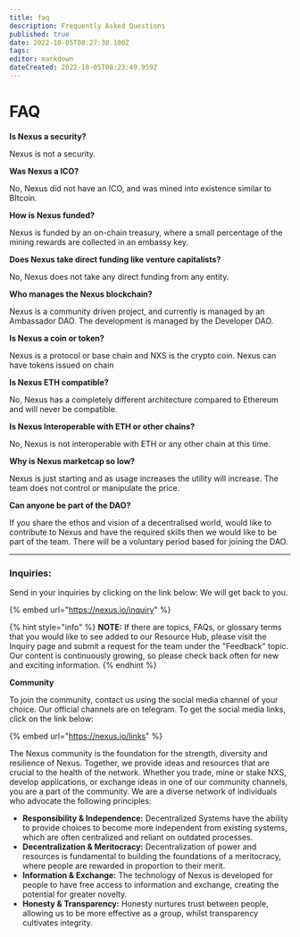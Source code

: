 ```yaml
---
title: faq
description: Frequently Asked Questions
published: true
date: 2022-10-05T08:27:38.100Z
tags: 
editor: markdown
dateCreated: 2022-10-05T08:23:49.959Z
---
```


# FAQ

**Is Nexus a security?**

Nexus is not a security.



**Was Nexus a ICO?**

No, Nexus did not have an ICO, and was mined into existence similar to BItcoin.



**How is Nexus funded?**

Nexus is funded by an on-chain treasury, where a small percentage of the mining rewards are collected in an embassy key.



**Does Nexus take direct funding like venture capitalists?**

No, Nexus does not take any direct funding from any entity.



**Who manages the Nexus blockchain?**

Nexus is a community driven project, and currently is managed by an Ambassador DAO. The development is managed by the Developer DAO.



**Is Nexus a coin or token?**

Nexus is a protocol or base chain and NXS is the crypto coin. Nexus can have tokens issued on chain



**Is Nexus ETH compatible?**

No, Nexus has a completely different architecture compared to Ethereum and will never be compatible.



**Is Nexus Interoperable with ETH or other chains?**

No, Nexus is not interoperable with ETH or any other chain at this time.



**Why is Nexus marketcap so low?**

Nexus is just starting and as usage increases the utility will increase. The team does not control or manipulate the price.



**Can anyone be part of the DAO?**

If you share the ethos and vision of a decentralised world, would like to contribute to Nexus and have the required skills then we would like to be part of the team. There will be a voluntary period based for joining the DAO.&#x20;













&#x20;



&#x20;



&#x20;

****

### **Inquiries:**

Send in your inquiries by clicking on the link below: We will get back to you.

{% embed url="https://nexus.io/inquiry" %}

{% hint style="info" %}
**NOTE:** If there are topics, FAQs, or glossary terms that you would like to see added to our Resource Hub, please visit the Inquiry page and submit a request for the team under the "Feedback" topic. Our content is continuously growing, so please check back often for new and exciting information.
{% endhint %}

**Community**

To join the community, contact us using the social media channel of your choice. Our official channels are on telegram. To get the social media links, click on the link below:

{% embed url="https://nexus.io/links" %}

The Nexus community is the foundation for the strength, diversity and resilience of Nexus. Together, we provide ideas and resources that are crucial to the health of the network. Whether you trade, mine or stake NXS, develop applications, or exchange ideas in one of our community channels, you are a part of the community. We are a diverse network of individuals who advocate the following principles:

* **Responsibility & Independence:** Decentralized Systems have the ability to provide choices to become more independent from existing systems, which are often centralized and reliant on outdated processes.
* **Decentralization & Meritocracy:** Decentralization of power and resources is fundamental to building the foundations of a meritocracy, where people are rewarded in proportion to their merit.
* **Information & Exchange:** The technology of Nexus is developed for people to have free access to information and exchange, creating the potential for greater novelty.
* **Honesty & Transparency:** Honesty nurtures trust between people, allowing us to be more effective as a group, whilst transparency cultivates integrity.

